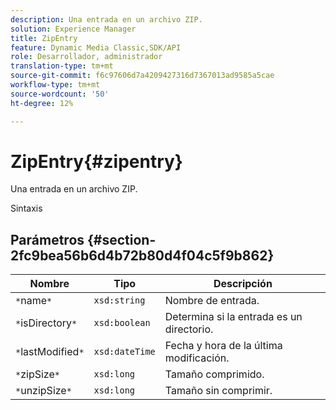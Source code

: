 ```yaml
---
description: Una entrada en un archivo ZIP.
solution: Experience Manager
title: ZipEntry
feature: Dynamic Media Classic,SDK/API
role: Desarrollador, administrador
translation-type: tm+mt
source-git-commit: f6c97606d7a4209427316d7367013ad9585a5cae
workflow-type: tm+mt
source-wordcount: '50'
ht-degree: 12%

---
```



# ZipEntry{#zipentry}

Una entrada en un archivo ZIP.

Sintaxis

## Parámetros {#section-2fc9bea56b6d4b72b80d4f04c5f9b862}

| Nombre | Tipo | Descripción |
|---|---|---|
| `*`name`*` | `xsd:string` | Nombre de entrada. |
| `*`isDirectory`*` | `xsd:boolean` | Determina si la entrada es un directorio. |
| `*`lastModified`*` | `xsd:dateTime` | Fecha y hora de la última modificación. |
| `*`zipSize`*` | `xsd:long` | Tamaño comprimido. |
| `*`unzipSize`*` | `xsd:long` | Tamaño sin comprimir. |


